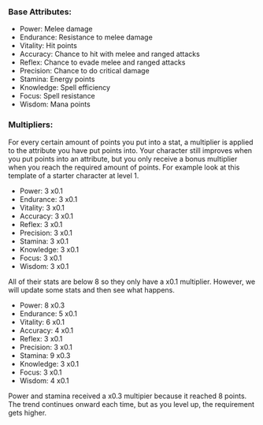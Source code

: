 ### Base Attributes:

- Power: Melee damage
- Endurance: Resistance to melee damage
- Vitality: Hit points
- Accuracy: Chance to hit with melee and ranged attacks
- Reflex: Chance to evade melee and ranged attacks
- Precision: Chance to do critical damage
- Stamina: Energy points
- Knowledge: Spell efficiency
- Focus: Spell resistance
- Wisdom: Mana points

### Multipliers:

For every certain amount of points you put into a stat, a multiplier is applied to the attribute you have put points into. 
Your character still improves when you put points into an attribute, but you only receive a bonus multiplier when you
reach the required amount of points. For example look at this template of a starter character at level 1.

- Power: 3 x0.1
- Endurance: 3 x0.1
- Vitality: 3 x0.1
- Accuracy: 3 x0.1
- Reflex: 3 x0.1
- Precision: 3 x0.1
- Stamina: 3 x0.1
- Knowledge: 3 x0.1
- Focus: 3 x0.1
- Wisdom: 3 x0.1

All of their stats are below 8 so they only have a x0.1 multiplier.
However, we will update some stats and then see what happens.

- Power: 8 x0.3
- Endurance: 5 x0.1
- Vitality: 6 x0.1
- Accuracy: 4 x0.1
- Reflex: 3 x0.1
- Precision: 3 x0.1
- Stamina: 9 x0.3
- Knowledge: 3 x0.1
- Focus: 3 x0.1
- Wisdom: 4 x0.1

Power and stamina received a x0.3 multipier because it reached 8 points.
The trend continues onward each time, but as you level up, the requirement gets higher.
